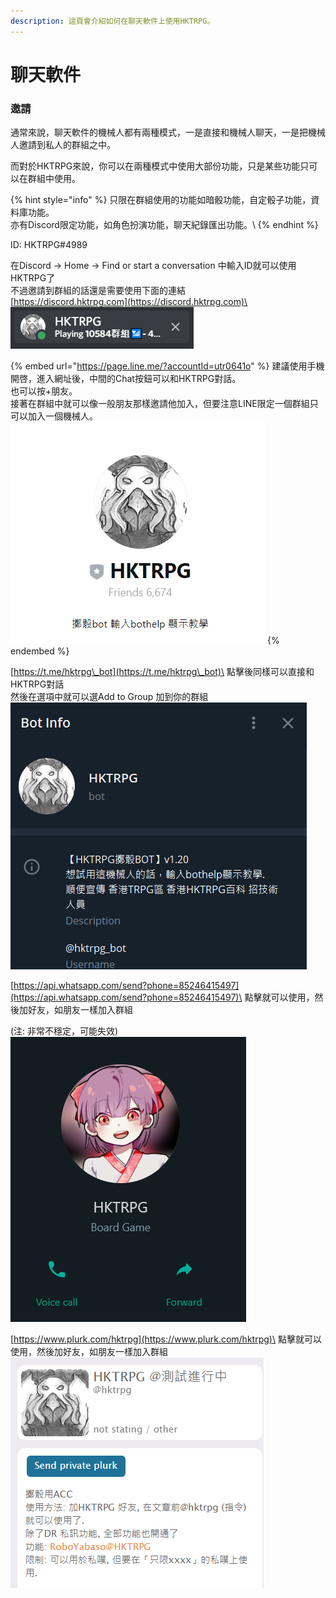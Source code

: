 ```yaml
---
description: 這頁會介紹如何在聊天軟件上使用HKTRPG。
---
```


# 聊天軟件

### 邀請

通常來說，聊天軟件的機械人都有兩種模式，一是直接和機械人聊天，一是把機械人邀請到私人的群組之中。

而對於HKTRPG來說，你可以在兩種模式中使用大部份功能，只是某些功能只可以在群組中使用。

{% hint style="info" %}
只限在群組使用的功能如暗骰功能，自定骰子功能，資料庫功能。\
亦有Discord限定功能，如角色扮演功能，聊天紀錄匯出功能。\\
{% endhint %}

ID: HKTRPG#4989

在Discord -> Home -> Find or start a conversation 中輸入ID就可以使用HKTRPG了\
不過邀請到群組的話還是需要使用下面的連結\
[https://discord.hktrpg.com](https://discord.hktrpg.com)\
![](<../../.gitbook/assets/image (14) (1).png>)

{% embed url="https://page.line.me/?accountId=utr0641o" %}
建議使用手機開啓，進入網址後，中間的Chat按鈕可以和HKTRPG對話。\
也可以按+朋友。\
接著在群組中就可以像一般朋友那樣邀請他加入，但要注意LINE限定一個群組只可以加入一個機械人。\
![](<../../.gitbook/assets/image (39).png>)
{% endembed %}

[https://t.me/hktrpg\_bot](https://t.me/hktrpg\_bot)\
點擊後同樣可以直接和HKTRPG對話\
然後在選項中就可以選Add to Group 加到你的群組\
![](<../../.gitbook/assets/image (9) (1).png>)

[https://api.whatsapp.com/send?phone=85246415497](https://api.whatsapp.com/send?phone=85246415497)\
點擊就可以使用，然後加好友，如朋友一樣加入群組

(注: 非常不穩定，可能失效)\
![](<../../.gitbook/assets/image (10).png>)

[https://www.plurk.com/hktrpg](https://www.plurk.com/hktrpg)\
點擊就可以使用，然後加好友，如朋友一樣加入群組\
![](<../../.gitbook/assets/image (12).png>)
